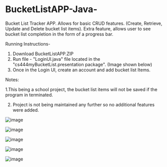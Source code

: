 # BucketListAPP-Java-
Bucket List Tracker APP. Allows for basic CRUD features. (Create, Retrieve, Update and Delete bucket list items). Extra feature, allows user to see bucket list completion in the form of a progress bar.

Running Instructions-
  1. Download BucketListAPP.ZIP
  2. Run file - "LoginUI.java" file located in the "cs444myBucketList.presentation package". (Image shown below)
  3. Once in the Login UI, create an account and add bucket list Items.
 
Notes:

  1.This being a school project, the bucket list items will not be saved if the program in terminated. 
  
  2. Project is not being maintained any further so no additional features were added. 
  
  
![image](https://user-images.githubusercontent.com/51094689/59796447-c046e000-929a-11e9-9526-3de4d3aeecd4.png)



![image](https://user-images.githubusercontent.com/51094689/59794814-0c902100-9297-11e9-9ecb-3f495025495e.png)




![image](https://user-images.githubusercontent.com/51094689/59795040-8f18e080-9297-11e9-838f-ad1fba79f236.png)




![image](https://user-images.githubusercontent.com/51094689/59795437-7fe66280-9298-11e9-8501-e3069dd0304b.png)




![image](https://user-images.githubusercontent.com/51094689/59795560-be7c1d00-9298-11e9-9b57-faf2d5c52f66.png)


